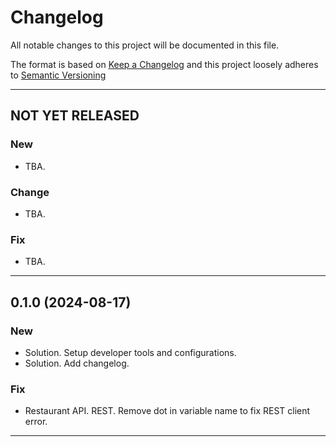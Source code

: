 # Changelog

All notable changes to this project will be documented in this file.

The format is based on [Keep a Changelog](http://keepachangelog.com/en/1.0.0/) and this project loosely adheres to [Semantic Versioning](http://semver.org/spec/v2.0.0.html)

---

## NOT YET RELEASED

### New

- TBA.

### Change

- TBA.

### Fix

- TBA.

---

## 0.1.0 (2024-08-17)

### New

- Solution. Setup developer tools and configurations.
- Solution. Add changelog.

### Fix

- Restaurant API. REST. Remove dot in variable name to fix REST client error.

---
